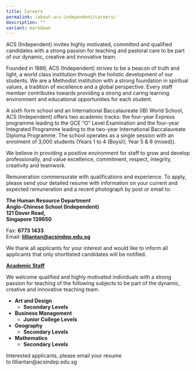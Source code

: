 ```yaml
---
title: Careers
permalink: /about-acs-independent/careers/
description: ""
variant: markdown
---
```

<p data-pm-slice="1 1 []">ACS (Independent) invites highly motivated, committed and qualified candidates with a strong passion for teaching and pastoral care to be part of our dynamic, creative and innovative team.</p>
<p>Founded in 1886, ACS (Independent) strives to be a beacon of truth and light, a world class institution through the holistic development of our students. We are a Methodist institution with a strong foundation in spiritual values, a tradition of excellence and a global perspective. Every staff member contributes towards providing a strong and caring learning environment and educational opportunities for each student.</p>
<p>A sixth form school and an International Baccalaureate (IB) World School, ACS (Independent) offers two academic tracks: the four-year Express programme leading to the GCE “O” Level Examination and the four-year Integrated Programme leading to the two-year International Baccalaureate Diploma Programme. The school operates as a single session with an enrolment of 3,000 students (Years 1 to 4 (Boys)); Year 5 &amp; 6 (mixed)).</p>
<p>We believe in providing a positive environment for staff to grow and develop professionally, and value excellence, commitment, respect, integrity, creativity and teamwork.</p>
<p>Remuneration commensurate with qualifications and experience. To apply, please send your detailed resume with information on your current and expected remuneration and a recent photograph by post or email to:</p>
<p><strong>The Human Resource Department</strong> <br><strong>Anglo-Chinese School (Independent)</strong> <br><strong>121 Dover Road,</strong> <br><strong>Singapore 139650</strong></p>
<p>Fax:&nbsp;<strong>6773 1433</strong> <br>Email: <strong><a rel="noopener noreferrer nofollow" target="_blank" href="mailto:lilliantan@acsindep.edu.sg">lilliantan@acsindep.edu.sg</a></strong></p>
<p>We thank all applicants for your interest and would like to inform all applicants that only shortlisted candidates will be notified.</p>
<p><strong><u>Academic Staff</u></strong></p>
<p>We welcome qualified and highly motivated individuals with a strong passion for teaching of the following subjects to be part of the dynamic, creative and innovative teaching team.</p>
<ul>
<li><strong>Art and Design</strong>
<ul>
<li><strong>Secondary Levels</strong></li>
</ul>
</li>
<li><strong>Business Management</strong>
<ul>
<li><strong>Junior College Levels</strong></li>
</ul>
</li>
<li><strong>Geography</strong>
<ul>
<li><strong>Secondary Levels</strong></li>
</ul>
</li>
<li><strong>Mathematics</strong>
<ul>
<li><strong>Secondary Levels</strong></li>
</ul>
</li>
</ul>


<p>Interested applicants, please email your resume to&nbsp;lilliantan@acsindep.edu.sg</p>